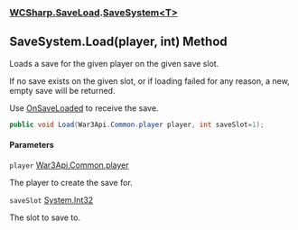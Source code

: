 ### [WCSharp.SaveLoad](WCSharp.SaveLoad.md 'WCSharp.SaveLoad').[SaveSystem&lt;T&gt;](WCSharp.SaveLoad.SaveSystem_T_.md 'WCSharp.SaveLoad.SaveSystem<T>')

## SaveSystem<T>.Load(player, int) Method

Loads a save for the given player on the given save slot.  
  
If no save exists on the given slot, or if loading failed for any reason, a new, empty save will be returned.  
  
Use [OnSaveLoaded](WCSharp.SaveLoad.SaveSystem_T_.OnSaveLoaded.md 'WCSharp.SaveLoad.SaveSystem<T>.OnSaveLoaded') to receive the save.

```csharp
public void Load(War3Api.Common.player player, int saveSlot=1);
```
#### Parameters

<a name='WCSharp.SaveLoad.SaveSystem_T_.Load(War3Api.Common.player,int).player'></a>

`player` [War3Api.Common.player](https://docs.microsoft.com/en-us/dotnet/api/War3Api.Common.player 'War3Api.Common.player')

The player to create the save for.

<a name='WCSharp.SaveLoad.SaveSystem_T_.Load(War3Api.Common.player,int).saveSlot'></a>

`saveSlot` [System.Int32](https://docs.microsoft.com/en-us/dotnet/api/System.Int32 'System.Int32')

The slot to save to.